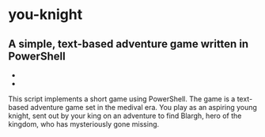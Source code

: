 # you-knight
A simple, text-based adventure game written in PowerShell
-
-
-
This script implements a short game using PowerShell. The game is a text-based adventure game set in the medival era. 
You play as an aspiring young knight, sent out by your king on an adventure to find Blargh, hero of the kingdom, who has mysteriously gone missing.

